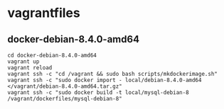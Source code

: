 vagrantfiles
============

docker-debian-8.4.0-amd64
-------------------------

    cd docker-debian-8.4.0-amd64
    vagrant up
    vagrant reload
    vagrant ssh -c "cd /vagrant && sudo bash scripts/mkdockerimage.sh"
    vagrant ssh -c "sudo docker import - local/debian-8.4.0-amd64 </vagrant/debian-8.4.0-amd64.tar.gz"
    vagrant ssh -c "sudo docker build -t local/mysql-debian-8 /vagrant/dockerfiles/mysql-debian-8"
